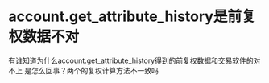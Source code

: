 # account.get_attribute_history是前复权数据不对

有谁知道为什么account.get_attribute_history得到的前复权数据和交易软件的对不上 是怎么回事？两个的复权计算方法不一致吗